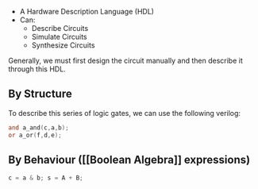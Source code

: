 - A Hardware Description Language (HDL)
- Can:
    - Describe Circuits
    - Simulate Circuits
    - Synthesize Circuits

Generally, we must first design the circuit manually and then describe it through this HDL.

## By Structure
To describe this series of logic gates, we can use the following verilog:

```verilog
and a_and(c,a,b);
or a_or(f,d,e);
```

## By Behaviour ([[Boolean Algebra]] expressions)

```verilog
c = a & b; s = A + B;
```
